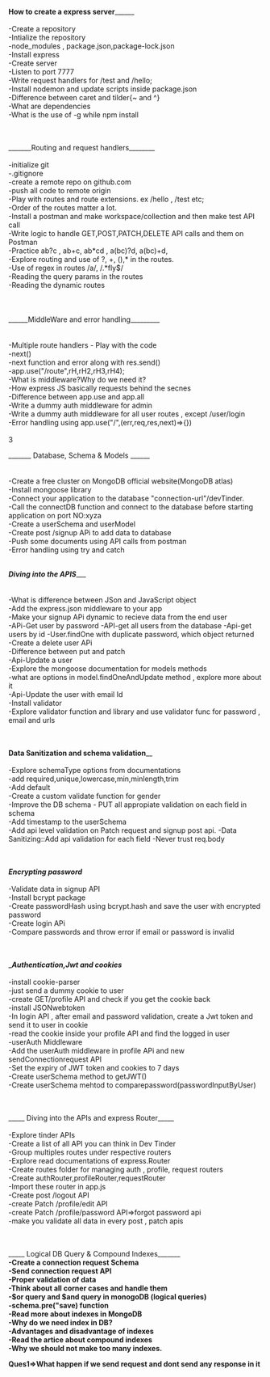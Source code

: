 
______How to create a express server____________<br><br>
-Create a repository<br>
-Intialize the repository<br>
-node_modules , package.json,package-lock.json<br>
-Install express<br>
-Create server<br>
-Listen to port 7777<br>
-Write request handlers for /test and /hello;<br>
-Install nodemon and update scripts inside package.json<br>
-Difference between caret and tilder{~ and ^}<br>
-What are dependencies<br>
-What is the use of -g while npm install<br><br> 

<br>
_______Routing and request handlers________<br><br>
-initialize git<br>
-.gitignore <br>
-create a remote repo on github.com<br>
-push all code to remote origin<br>
-Play with routes and route extensions. ex /hello , /test etc;<br>
-Order of the routes matter a lot.<br>
-Install a postman and make workspace/collection and then make test API call<br>
-Write logic to handle GET,POST,PATCH,DELETE API calls and them on Postman<br>
-Practice ab?c , ab+c, ab*cd , a(bc)?d, a(bc)+d,<br>
-Explore routing and use of ?, +, (),* in the routes.<br>
-Use of regex in routes /a/, /.*fly$/<br>
-Reading the query params in the routes <br>
-Reading the dynamic routes<br><br><br>


<br>
______MiddleWare and error handling_________<br><br><br>
-Multiple route handlers - Play with the code<br>
-next()<br>
-next function and error along with res.send()<br>
-app.use("/route",rH,rH2,rH3,rH4);<br>
-What is middleware?Why do we need it?<br>
-How express JS basically requests behind the secnes<br>
-Difference between app.use and app.all<br>
-Write a dummy auth middleware for admin<br>
-Write a dummy auth middleware for all user routes , except /user/login<br>
-Error handling using app.use("/",(err,req,res,next)=>{})<br><br>3

_______ Database, Schema & Models ______<br><br><br>
-Create a free cluster on MongoDB official website(MongoDB atlas)<br>
-Install mongoose library<br>
-Connect your application to the database "connection-url"/devTinder.<br>
-Call the connectDB function and connect to the database before starting application on port NO:xyza<br>
-Create a userSchema and userModel<br>
-Create post /signup APi to add data to database<br>
-Push some documents using API calls from postman<br>
-Error handling using try and catch<br>


<br> _____Diving into the APIS________ <br><br><br>
-What is difference between JSon and JavaScript object<br>
-Add the express.json middleware to your app<br>
-Make your signup APi dynamic to recieve data from the end user<br>
-APi-Get user by password
-API-get all users from the database
-Api-get users by id
-User.findOne with duplicate password, which object returned<br>
-Create a delete user APi<br>
-Difference between put and patch<br>
-Api-Update a user<br>
-Explore the mongoose documentation for models methods<br>
-what are options in model.findOneAndUpdate method , explore more about it<br>
-Api-Update the user with email Id<br>
-Install validator<br>
-Explore validator function and library and use validator func for password , email and urls <br>


<br><br>__Data Sanitization and schema validation____<br><br>
-Explore schemaType options from documentations<br>
-add required,unique,lowercase,min,minlength,trim<br>
-Add default<br>
-Create a custom validate function for gender<br>
-Improve the DB schema - PUT all appropiate validation on each field in schema<br>
-Add timestamp to the userSchema<br>
-Add api level validation on Patch request and signup post api.
-Data Sanitizing::Add api validation for each field
-Never trust req.body <br>

<br><br>___Encrypting password___<br><br>
-Validate data in signup API<br>
-Install bcrypt package<br>
-Create passwordHash using bcrypt.hash and save the user with encrypted password<br>
-Create login APi <br>
-Compare passwords and throw error if email or password is invalid<br>


<br><br>______Authentication,Jwt and  cookies_____<br><br>
-install cookie-parser<br>
-just send a dummy cookie to user<br>
-create GET/profile API and check if you get the cookie back<br>
-install JSONwebtoken<br>
-In login API , after email and password validation, create a Jwt token and send it to user in cookie<br>
-read the cookie inside your profile API and find the logged in user<br>
-userAuth Middleware<br>
-Add the userAuth middleware in profile APi and new sendConnectionrequest API<br>
-Set the expiry of JWT token and cookies to 7 days<br>
-Create userSchema method to getJWT()<br>
-Create userSchema mehtod to comparepassword(passwordInputByUser)<br>



<br><br>_____ Diving into the APIs and express Router_____<br><br>
-Explore tinder APIs<br>
-Create a list of all API you can think in Dev Tinder<br>
-Group multiples routes under respective routers<br>
-Explore read documentations of express.Router<br>
-Create routes folder for managing auth , profile, request routers<br>
-Create authRouter,profileRouter,requestRouter<br>
-Import these router in app.js<br>
-Create post /logout API <br>
-create Patch /profile/edit API<br>
-create Patch /profile/password API=>forgot password api<br>
-make you validate all data in every post , patch apis<br>


<br><br>_____ Logical DB Query & Compound Indexes_______<br><b>
-Create a connection request Schema<br>
-Send connection request API<br>
-Proper validation of data<br>
-Think about all corner cases and handle them<br>
-$or query and $and query in monogoDB (logical queries)<br>
-schema.pre("save) function<br>
-Read more about indexes in MongoDB<br>
-Why do we need index in DB?<br>
-Advantages and disadvantage of indexes<br>
-Read the artice about compound indexes<br>
-Why we should not make too many indexes.<br>




Ques1=>What happen if we send request and dont send any response in it


<!-- Dev Tinder is the database -->
<!-- user is the collection -->
<!-- The data added is 1 document inside a collection with different field inside-->